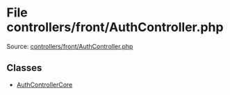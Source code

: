 File controllers/front/AuthController.php
=========

Source: [controllers/front/AuthController.php](https://github.com/PrestaShop/PrestaShop/blob/1.6.0.8/controllers/front/AuthController.php)


Classes
-------

* [AuthControllerCore](class.AuthControllerCore.md)


